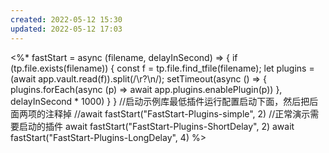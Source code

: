 ```yaml
---
created: 2022-05-12 15:30
updated: 2022-05-12 17:03
---
```


<%*
fastStart = async (filename, delayInSecond) => {
if (tp.file.exists(filename)) {
const f = tp.file.find_tfile(filename);
let plugins = (await app.vault.read(f)).split(/\r?\n/);
setTimeout(async () => {
plugins.forEach(async (p) => await app.plugins.enablePlugin(p))
}, delayInSecond * 1000)
}
}
//启动示例库最低插件运行配置启动下面，然后把后面两项的注释掉
//await fastStart("FastStart-Plugins-simple", 2)
//正常演示需要启动的插件
await fastStart("FastStart-Plugins-ShortDelay", 2)
await fastStart("FastStart-Plugins-LongDelay", 4)
%>
